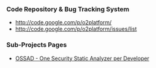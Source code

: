 ### Code Repository & Bug Tracking System

  - <http://code.google.com/p/o2platform/>
  - <http://code.google.com/p/o2platform/issues/list>

### Sub-Projects Pages

  - [OSSAD - One Security Static Analyzer per
    Developer](OWASP_O2_Platform/Sub-Projects/OSSAD "wikilink")